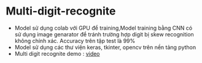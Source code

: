 # Multi-digit-recognite
* Model sử dụng colab với GPU để training,Model training bằng CNN có sử dụng image genarator để tránh trường hợp digit bị skew recognition không chính xác. Accuracy trên tập test là 99%
* Model sử dụng các thư viện keras, tkinter, opencv trên nền tảng python
* Multi digit recognite demo : [video](https://www.youtube.com/watch?v=yO2IhxgKKLI)
